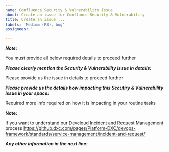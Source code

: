 ```yaml
---
name: Confluence Security & Vulnerability Issue
about: Create an issue for Conflunce Security & Vulnerability
title: Create an issue ...
labels: 'Medium (P3), bug'
assignees: ''

---
```


***Note:***

You must provide all below required details to proceed further


***Please clearly mention the Security & Vulnerability issue in details:***

Please provide us the issue in details to proceed further




***Please provide us the details how impacting this Secutiry & Vulnerability issue in your space:***

Required more info required on how it is impacting in your routine tasks




**Note:** 

If you want to understand our Devcloud Incident and Request Management process https://github.dxc.com/pages/Platform-DXC/devops-framework/standards/service-management/incident-and-request/


***Any other information in the next line:***

